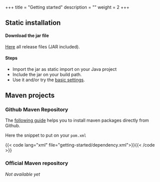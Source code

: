 +++
title = "Getting started"
description = ""
weight = 2
+++

## Static installation

#### Download the jar file

[Here](https://github.com/carmelolg/JCAL/releases) all release files (JAR included). 

#### Steps

- Import the jar as static import on your Java project
- Include the jar on your build path.
- Use it and/or try the [basic settings](../basic-settings/).


## Maven projects

### Github Maven Repository

The [following guide](https://docs.github.com/en/packages/working-with-a-github-packages-registry/working-with-the-apache-maven-registry#authenticating-to-github-packages) helps you to install maven packages directly from Github.

Here the snippet to put on your `pom.xml`

{{< code lang="xml" file="getting-started/dependency.xml">}}{{< /code >}}

### Official Maven repository

<span class="text-danger">*Not available yet*</span>